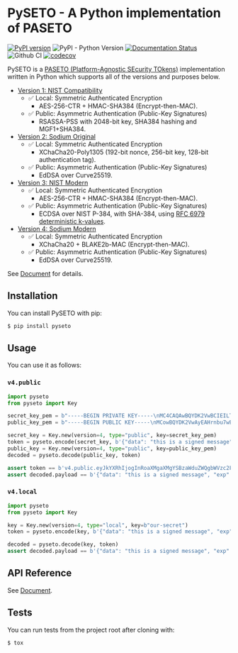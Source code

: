 # PySETO - A Python implementation of PASETO

[![PyPI version](https://badge.fury.io/py/pyseto.svg)](https://badge.fury.io/py/pyseto)
![PyPI - Python Version](https://img.shields.io/pypi/pyversions/pyseto)
[![Documentation Status](https://readthedocs.org/projects/pyseto/badge/?version=latest)](https://pyseto.readthedocs.io/en/latest/?badge=latest)
![Github CI](https://github.com/dajiaji/pyseto/actions/workflows/python-package.yml/badge.svg)
[![codecov](https://codecov.io/gh/dajiaji/pyseto/branch/main/graph/badge.svg?token=QN8GXEYEP3)](https://codecov.io/gh/dajiaji/pyseto)


PySETO is a [PASETO (Platform-Agnostic SEcurity TOkens)](https://paseto.io/) implementation written in Python which supports all of the versions and purposes below.

- [Version 1: NIST Compatibility](https://github.com/paseto-standard/paseto-spec/blob/master/docs/01-Protocol-Versions/Version1.md)
    - ✅ Local: Symmetric Authenticated Encryption
        - AES-256-CTR + HMAC-SHA384 (Encrypt-then-MAC).
    - ✅ Public: Asymmetric Authentication (Public-Key Signatures)
        - RSASSA-PSS with 2048-bit key, SHA384 hashing and MGF1+SHA384.
- [Version 2: Sodium Original](https://github.com/paseto-standard/paseto-spec/blob/master/docs/01-Protocol-Versions/Version2.md)
    - ✅ Local: Symmetric Authenticated Encryption
        - XChaCha20-Poly1305 (192-bit nonce, 256-bit key, 128-bit authentication tag).
    - ✅ Public: Asymmetric Authentication (Public-Key Signatures)
        - EdDSA over Curve25519.
- [Version 3: NIST Modern](https://github.com/paseto-standard/paseto-spec/blob/master/docs/01-Protocol-Versions/Version3.md)
    - ✅ Local: Symmetric Authenticated Encryption
        - AES-256-CTR + HMAC-SHA384 (Encrypt-then-MAC).
    - ✅ Public: Asymmetric Authentication (Public-Key Signatures)
        - ECDSA over NIST P-384, with SHA-384, using [RFC 6979 deterministic k-values](https://datatracker.ietf.org/doc/html/rfc6979).
- [Version 4: Sodium Modern](https://github.com/paseto-standard/paseto-spec/blob/master/docs/01-Protocol-Versions/Version4.md)
    - ✅ Local: Symmetric Authenticated Encryption
        - XChaCha20 + BLAKE2b-MAC (Encrypt-then-MAC).
    - ✅ Public: Asymmetric Authentication (Public-Key Signatures)
        - EdDSA over Curve25519.

See [Document](https://pyseto.readthedocs.io/en/stable/) for details.

## Installation

You can install PySETO with pip:

```sh
$ pip install pyseto
```

## Usage

You can use it as follows:

### `v4.public`

```py
import pyseto
from pyseto import Key

secret_key_pem = b"-----BEGIN PRIVATE KEY-----\nMC4CAQAwBQYDK2VwBCIEILTL+0PfTOIQcn2VPkpxMwf6Gbt9n4UEFDjZ4RuUKjd0\n-----END PRIVATE KEY-----"
public_key_pem = b"-----BEGIN PUBLIC KEY-----\nMCowBQYDK2VwAyEAHrnbu7wEfAP9cGBOAHHwmH4Wsot1ciXBHwBBXQ4gsaI=\n-----END PUBLIC KEY-----"

secret_key = Key.new(version=4, type="public", key=secret_key_pem)
token = pyseto.encode(secret_key, b'{"data": "this is a signed message", "exp": "2022-01-01T00:00:00+00:00"}')
public_key = Key.new(version=4, type="public", key=public_key_pem)
decoded = pyseto.decode(public_key, token)

assert token == b'v4.public.eyJkYXRhIjogInRoaXMgaXMgYSBzaWduZWQgbWVzc2FnZSIsICJleHAiOiAiMjAyMi0wMS0wMVQwMDowMDowMCswMDowMCJ9l1YiKei2FESvHBSGPkn70eFO1hv3tXH0jph1IfZyEfgm3t1DjkYqD5r4aHWZm1eZs_3_bZ9pBQlZGp0DPSdzDg'
assert decoded.payload == b'{"data": "this is a signed message", "exp": "2022-01-01T00:00:00+00:00"}'
```

### `v4.local`

```py
import pyseto
from pyseto import Key

key = Key.new(version=4, type="local", key=b"our-secret")
token = pyseto.encode(key, b'{"data": "this is a signed message", "exp": "2022-01-01T00:00:00+00:00"}')

decoded = pyseto.decode(key, token)
assert decoded.payload == b'{"data": "this is a signed message", "exp": "2022-01-01T00:00:00+00:00"}'
```

## API Reference

See [Document](https://pyseto.readthedocs.io/en/stable/api.html).

## Tests

You can run tests from the project root after cloning with:

```sh
$ tox
```
